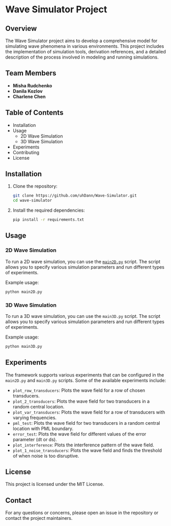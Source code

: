 # Wave Simulator Project

## Overview
The Wave Simulator project aims to develop a comprehensive model for simulating wave phenomena in various environments. This project includes the implementation of simulation tools, derivation references, and a detailed description of the process involved in modeling and running simulations.

## Team Members
- **Misha Rudchenko**
- **Danila Kozlov**
- **Charlene Chen**

## Table of Contents

- Installation
- Usage
  - 2D Wave Simulation
  - 3D Wave Simulation
- Experiments
- Contributing
- License

## Installation

1. Clone the repository:
    ```sh
    git clone https://github.com/uhDann/Wave-Simulator.git
    cd wave-simulator
    ```

2. Install the required dependencies:
    ```sh
    pip install -r requirements.txt
    ```

## Usage

### 2D Wave Simulation

To run a 2D wave simulation, you can use the [`main2D.py`](main2D.py ) script. The script allows you to specify various simulation parameters and run different types of experiments.

Example usage:
```sh
python main2D.py
```

### 3D Wave Simulation

To run a 3D wave simulation, you can use the `main3D.py` script. The script allows you to specify various simulation parameters and run different types of experiments.

Example usage:
```sh
python main3D.py
```

## Experiments

The framework supports various experiments that can be configured in the `main2D.py` and `main3D.py` scripts. Some of the available experiments include:

- `plot_row_transducers`: Plots the wave field for a row of chosen transducers.
- `plot_2_transducers`: Plots the wave field for two transducers in a random central location.
- `plot_var_transducers`: Plots the wave field for a row of transducers with varying frequencies.
- `pml_test`: Plots the wave field for two transducers in a random central location with PML boundary.
- `error_test`: Plots the wave field for different values of the error parameter (dt or ds).
- `plot_interference`: Plots the interference pattern of the wave field.
- `plot_1_noise_transducers`: Plots the wave field and finds the threshold of when noise is too disruptive.

## License

This project is licensed under the MIT License. 

## Contact

For any questions or concerns, please open an issue in the repository or contact the project maintainers.